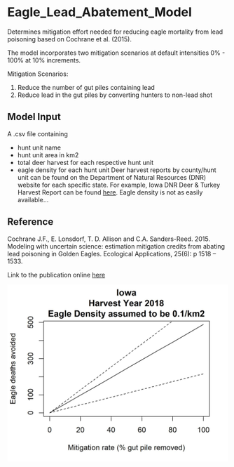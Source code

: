# Eagle_Lead_Abatement_Model
Determines mitigation effort needed for reducing eagle mortality from lead poisoning based on Cochrane et al. (2015).

The model incorporates two mitigation scenarios at default intensities 0% - 100% at 10% increments.

Mitigation Scenarios:
1)	Reduce the number of gut piles containing lead
2)	Reduce lead in the gut piles by converting hunters to non-lead shot

## Model Input
A .csv file containing 
- hunt unit name
- hunt unit area in km2
- total deer harvest for each respective hunt unit
- eagle density for each hunt unit
Deer harvest reports by county/hunt unit can be found on the Department of Natural Resources (DNR) website for each specific state.
For example, Iowa DNR Deer & Turkey Harvest Report can be found [here](https://gooutdoorsiowa.com/RealTimeHarvestReport.aspx).
Eagle density is not as easily available...

## Reference
Cochrane J.F., E. Lonsdorf, T. D. Allison and C.A. Sanders-Reed. 2015. Modeling with 
uncertain science: estimation mitigation credits from abating lead poisoning in Golden 
Eagles. Ecological Applications, 25(6): p 1518 – 1533.

Link to the publication online [here](https://pdfs.semanticscholar.org/48c6/c65f89f6d2e0cba61f17b0fa658ab0b5f7ac.pdf)


![Model output:](EagleDeathsAvoided_gutpile.jpg)